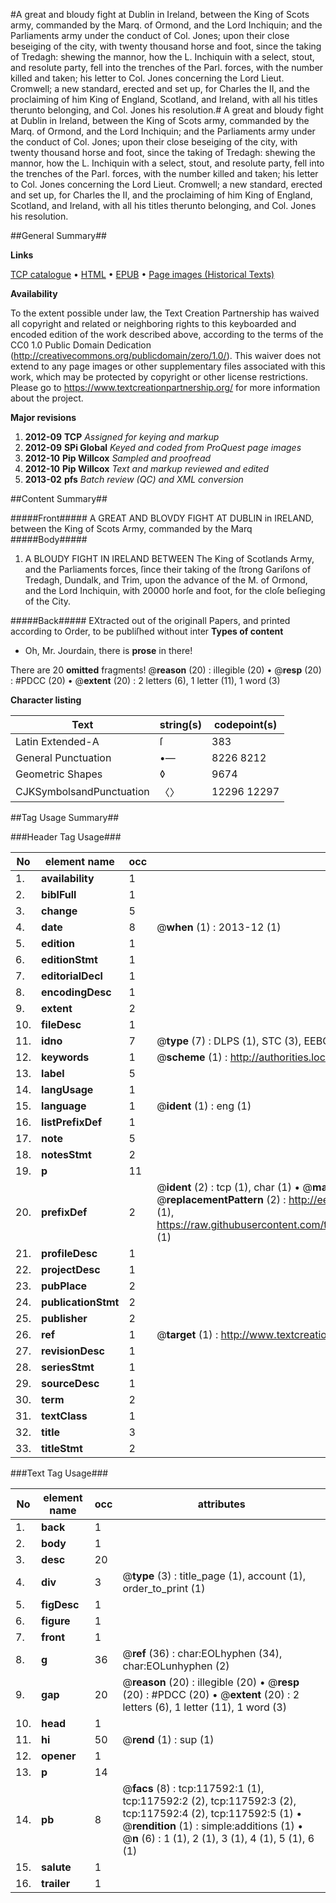 #A great and bloudy fight at Dublin in Ireland, between the King of Scots army, commanded by the Marq. of Ormond, and the Lord Inchiquin; and the Parliaments army under the conduct of Col. Jones; upon their close beseiging of the city, with twenty thousand horse and foot, since the taking of Tredagh: shewing the mannor, how the L. Inchiquin with a select, stout, and resolute party, fell into the trenches of the Parl. forces, with the number killed and taken; his letter to Col. Jones concerning the Lord Lieut. Cromwell; a new standard, erected and set up, for Charles the II, and the proclaiming of him King of England, Scotland, and Ireland, with all his titles therunto belonging, and Col. Jones his resolution.#
A great and bloudy fight at Dublin in Ireland, between the King of Scots army, commanded by the Marq. of Ormond, and the Lord Inchiquin; and the Parliaments army under the conduct of Col. Jones; upon their close beseiging of the city, with twenty thousand horse and foot, since the taking of Tredagh: shewing the mannor, how the L. Inchiquin with a select, stout, and resolute party, fell into the trenches of the Parl. forces, with the number killed and taken; his letter to Col. Jones concerning the Lord Lieut. Cromwell; a new standard, erected and set up, for Charles the II, and the proclaiming of him King of England, Scotland, and Ireland, with all his titles therunto belonging, and Col. Jones his resolution.

##General Summary##

**Links**

[TCP catalogue](http://www.ota.ox.ac.uk/tcp/)  • 
[HTML](http://tei.it.ox.ac.uk/tcp/Texts-HTML/free/A85/A85561.html)  • 
[EPUB](http://tei.it.ox.ac.uk/tcp/Texts-EPUB/free/A85/A85561.epub) • 
[Page images (Historical Texts)](https://historicaltexts.jisc.ac.uk/eebo-99865352e)

**Availability**

To the extent possible under law, the Text Creation Partnership has waived all copyright and related or neighboring rights to this keyboarded and encoded edition of the work described above, according to the terms of the CC0 1.0 Public Domain Dedication (http://creativecommons.org/publicdomain/zero/1.0/). This waiver does not extend to any page images or other supplementary files associated with this work, which may be protected by copyright or other license restrictions. Please go to https://www.textcreationpartnership.org/ for more information about the project.

**Major revisions**

1. __2012-09__ __TCP__ *Assigned for keying and markup*
1. __2012-09__ __SPi Global__ *Keyed and coded from ProQuest page images*
1. __2012-10__ __Pip Willcox__ *Sampled and proofread*
1. __2012-10__ __Pip Willcox__ *Text and markup reviewed and edited*
1. __2013-02__ __pfs__ *Batch review (QC) and XML conversion*

##Content Summary##

#####Front#####
A GREAT AND BLOVDY FIGHT AT DUBLIN in IRELAND, between the King of Scots Army, commanded by the Marq
#####Body#####

1. A BLOUDY FIGHT IN IRELAND BETWEEN The King of Scotlands Army, and the Parliaments forces, ſince their taking of the ſtrong Gariſons of Tredagh, Dundalk, and Trim, upon the advance of the M. of Ormond, and the Lord Inchiquin, with 20000 horſe and foot, for the cloſe beſieging of the City.

#####Back#####
EXtracted out of the originall Papers, and printed according to Order, to be publiſhed without inter
**Types of content**

  * Oh, Mr. Jourdain, there is **prose** in there!

There are 20 **omitted** fragments! 
 @__reason__ (20) : illegible (20)  •  @__resp__ (20) : #PDCC (20)  •  @__extent__ (20) : 2 letters (6), 1 letter (11), 1 word (3)

**Character listing**


|Text|string(s)|codepoint(s)|
|---|---|---|
|Latin Extended-A|ſ|383|
|General Punctuation|•—|8226 8212|
|Geometric Shapes|◊|9674|
|CJKSymbolsandPunctuation|〈〉|12296 12297|

##Tag Usage Summary##

###Header Tag Usage###

|No|element name|occ|attributes|
|---|---|---|---|
|1.|__availability__|1||
|2.|__biblFull__|1||
|3.|__change__|5||
|4.|__date__|8| @__when__ (1) : 2013-12 (1)|
|5.|__edition__|1||
|6.|__editionStmt__|1||
|7.|__editorialDecl__|1||
|8.|__encodingDesc__|1||
|9.|__extent__|2||
|10.|__fileDesc__|1||
|11.|__idno__|7| @__type__ (7) : DLPS (1), STC (3), EEBO-CITATION (1), PROQUEST (1), VID (1)|
|12.|__keywords__|1| @__scheme__ (1) : http://authorities.loc.gov/ (1)|
|13.|__label__|5||
|14.|__langUsage__|1||
|15.|__language__|1| @__ident__ (1) : eng (1)|
|16.|__listPrefixDef__|1||
|17.|__note__|5||
|18.|__notesStmt__|2||
|19.|__p__|11||
|20.|__prefixDef__|2| @__ident__ (2) : tcp (1), char (1)  •  @__matchPattern__ (2) : ([0-9\-]+):([0-9IVX]+) (1), (.+) (1)  •  @__replacementPattern__ (2) : http://eebo.chadwyck.com/downloadtiff?vid=$1&page=$2 (1), https://raw.githubusercontent.com/textcreationpartnership/Texts/master/tcpchars.xml#$1 (1)|
|21.|__profileDesc__|1||
|22.|__projectDesc__|1||
|23.|__pubPlace__|2||
|24.|__publicationStmt__|2||
|25.|__publisher__|2||
|26.|__ref__|1| @__target__ (1) : http://www.textcreationpartnership.org/docs/. (1)|
|27.|__revisionDesc__|1||
|28.|__seriesStmt__|1||
|29.|__sourceDesc__|1||
|30.|__term__|2||
|31.|__textClass__|1||
|32.|__title__|3||
|33.|__titleStmt__|2||


###Text Tag Usage###

|No|element name|occ|attributes|
|---|---|---|---|
|1.|__back__|1||
|2.|__body__|1||
|3.|__desc__|20||
|4.|__div__|3| @__type__ (3) : title_page (1), account (1), order_to_print (1)|
|5.|__figDesc__|1||
|6.|__figure__|1||
|7.|__front__|1||
|8.|__g__|36| @__ref__ (36) : char:EOLhyphen (34), char:EOLunhyphen (2)|
|9.|__gap__|20| @__reason__ (20) : illegible (20)  •  @__resp__ (20) : #PDCC (20)  •  @__extent__ (20) : 2 letters (6), 1 letter (11), 1 word (3)|
|10.|__head__|1||
|11.|__hi__|50| @__rend__ (1) : sup (1)|
|12.|__opener__|1||
|13.|__p__|14||
|14.|__pb__|8| @__facs__ (8) : tcp:117592:1 (1), tcp:117592:2 (2), tcp:117592:3 (2), tcp:117592:4 (2), tcp:117592:5 (1)  •  @__rendition__ (1) : simple:additions (1)  •  @__n__ (6) : 1 (1), 2 (1), 3 (1), 4 (1), 5 (1), 6 (1)|
|15.|__salute__|1||
|16.|__trailer__|1||
